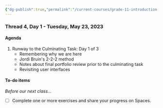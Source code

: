 ```yaml
---
{"dg-publish":true,"permalink":"/current-courses/grade-11-introduction-to-computer-science/section-2/thread-4/day-1/","dgHomeLink":false}
---
```


### Thread 4, Day 1 - Tuesday, May 23, 2023

#### Agenda

1. Runway to the Culminating Task: Day 1 of 3
	- Remembering why we are here
	- Jordi Bruin's 2-2-2 method
	- Notes about final portfolio review prior to the culminating task
	- Revisiting user interfaces
	  
#### To-do items
*Before our next class...*
- [ ] Complete one or more exercises and share your progress on Spaces.
